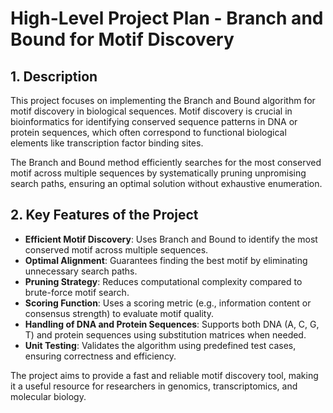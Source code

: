 # High-Level Project Plan - Branch and Bound for Motif Discovery
## 1. Description

This project focuses on implementing the Branch and Bound algorithm for motif discovery in biological sequences. Motif discovery is crucial in bioinformatics for identifying conserved sequence patterns in DNA or protein sequences, which often correspond to functional biological elements like transcription factor binding sites.

The Branch and Bound method efficiently searches for the most conserved motif across multiple sequences by systematically pruning unpromising search paths, ensuring an optimal solution without exhaustive enumeration.

## 2. Key Features of the Project

- **Efficient Motif Discovery**: Uses Branch and Bound to identify the most conserved motif across multiple sequences.
- **Optimal Alignment**: Guarantees finding the best motif by eliminating unnecessary search paths.
- **Pruning Strategy**: Reduces computational complexity compared to brute-force motif search.
- **Scoring Function**: Uses a scoring metric (e.g., information content or consensus strength) to evaluate motif quality.
- **Handling of DNA and Protein Sequences**: Supports both DNA (A, C, G, T) and protein sequences using substitution matrices when needed.
- **Unit Testing**: Validates the algorithm using predefined test cases, ensuring correctness and efficiency.

The project aims to provide a fast and reliable motif discovery tool, making it a useful resource for researchers in genomics, transcriptomics, and molecular biology.
